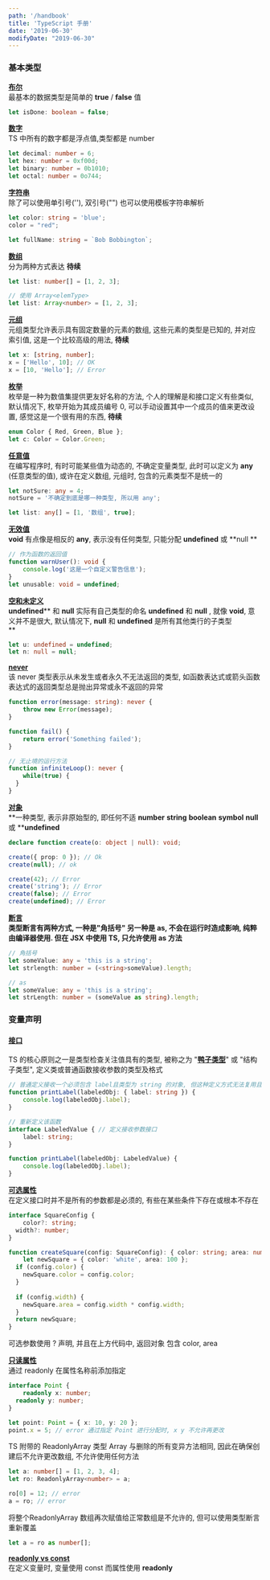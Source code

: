 ```yaml
---
path: '/handbook'
title: 'TypeScript 手册'
date: '2019-06-30'
modifyDate: "2019-06-30"
---
```


<h3 id="基本类型">基本类型</h3>

[**布尔**](https://www.typescriptlang.org/docs/handbook/basic-types.html#boolean)<br />最基本的数据类型是简单的 **true** / **false** 值<br />
```typescript
let isDone: boolean = false;
```

[**数字**](https://www.typescriptlang.org/docs/handbook/basic-types.html#number)<br />TS 中所有的数字都是浮点值,类型都是 number
```typescript
let decimal: number = 6;
let hex: number = 0xf00d;
let binary: number = 0b1010;
let octal: number = 0o744;
```

[**字符串**](https://www.typescriptlang.org/docs/handbook/basic-types.html#string)<br />除了可以使用单引号(''), 双引号("") 也可以使用模板字符串解析<br />
```typescript
let color: string = 'blue';
color = "red";

let fullName: string = `Bob Bobbington`;
```

[**数组**](https://www.typescriptlang.org/docs/handbook/basic-types.html#array)<br />分为两种方式表达 **待续**<br />
```typescript
let list: number[] = [1, 2, 3];

// 使用 Array<elemType>
let list: Array<number> = [1, 2, 3];
```

[**元组**](https://www.typescriptlang.org/docs/handbook/basic-types.html#tuple)<br />元组类型允许表示具有固定数量的元素的数组, 这些元素的类型是已知的, 并对应索引值, 这是一个比较高级的用法, **待续**<br />
```typescript
let x: [string, number];
x = ['Hello', 10]; // OK
x = [10, 'Hello']; // Error
```

[**枚举**](https://www.typescriptlang.org/docs/handbook/basic-types.html#enum)<br />枚举是一种为数值集提供更友好名称的方法, 个人的理解是和接口定义有些类似, 默认情况下, 枚举开始为其成员编号 0, 可以手动设置其中一个成员的值来更改设置, 感觉这是一个很有用的东西, **待续**<br />
```typescript
enum Color { Red, Green, Blue };
let c: Color = Color.Green;
```

[**任意值**](https://www.typescriptlang.org/docs/handbook/basic-types.html#any)<br />在编写程序时, 有时可能某些值为动态的, 不确定变量类型, 此时可以定义为 **any** (任意类型的值), 或许在定义数组, 元组时, 包含的元素类型不是统一的
```typescript
let notSure: any = 4;
notSure = '不确定到底是哪一种类型, 所以用 any';

let list: any[] = [1, '数组', true];

```

[**无效值**](https://www.typescriptlang.org/docs/handbook/basic-types.html#void)<br />**void** 有点像是相反的 **any**, 表示没有任何类型, 只能分配 **undefined** 或 **null **
```typescript
// 作为函数的返回值
function warnUser(): void {
	console.log('这是一个自定义警告信息');
}
let unusable: void = undefined;
```

[**空和未定义**](https://www.typescriptlang.org/docs/handbook/basic-types.html#null-and-undefined)<br />**undefined**** 和 ****null**** 实际有自己类型的命名 ****undefined**** 和 ****null**** , 就像 ****void****, 意义并不是很大, 默认情况下, ****null**** 和 ****undefined**** 是所有其他类行的子类型<br />**
```typescript
let u: undefined = undefined;
let n: null = null;
```

[**never**](https://www.typescriptlang.org/docs/handbook/basic-types.html#never)<br />该 never 类型表示从未发生或者永久不无法返回的类型, 如函数表达式或箭头函数表达式的返回类型总是抛出异常或永不返回的异常

```typescript
function error(message: string): never {
	throw new Error(message);
}

function fail() {
	return error('Something failed');
}

// 无止境的运行方法
function infiniteLoop(): never {
	while(true) {
  }
}

```

[**对象**](https://www.typescriptlang.org/docs/handbook/basic-types.html#object)<br />**一种类型, 表示非原始型的, 即任何不适 ****number**** ****string**** ****boolean**** ****symbol**** ****null**** 或 ****undefined**
```typescript
declare function create(o: object | null): void;

create({ prop: 0 }); // Ok
create(null); // ok

create(42); // Error
create('string'); // Error
create(false); // Error
create(undefined); // Error
```

[**断言**](https://www.typescriptlang.org/docs/handbook/basic-types.html#type-assertions)<br />**类型断言有两种方式, 一种是"角括号" 另一种是 ****as****, 不会在运行时造成影响, 纯粹由编译器使用. 但在 ****JSX**** 中使用 ****TS****, 只允许使用 ****as**** 方法<br />**
```typescript
// 角括号
let someValue: any = 'this is a string';
let strlength: number = (<string>someValue).length;

// as
let someValue: any = 'this is a string';
let strLength: number = (someValue as string).length;
```
<ant-divider dashed></ant-divider>

<h3 id="变量声明">变量声明</h3>

#### [接口](https://www.typescriptlang.org/docs/handbook/interfaces.html)
TS 的核心原则之一是类型检查关注值具有的类型, 被称之为 "[**鸭子类型**]()" 或 "结构子类型", 定义类或普通函数接收参数的类型及格式
```typescript
// 普通定义接收一个必须包含 label且类型为 string 的对象, 但这种定义方式无法复用且阅读性不好
function printLabel(labeledObj: { label: string }) {
	console.log(labeledObj.label);
}

// 重新定义该函数
interface LabeledValue { // 定义接收参数接口
	label: string;
}

function printLabel(labeledObj: LabeledValue) {
	console.log(labeledObj.label);
}

```

[**可选属性**](https://www.typescriptlang.org/docs/handbook/interfaces.html#optional-properties)<br />在定义接口时并不是所有的参数都是必须的, 有些在某些条件下存在或根本不存在

```typescript
interface SquareConfig {
	color?: string;
  width?: number;
}

function createSquare(config: SquareConfig): { color: string; area: number } {
	let newSquare = { color: 'white', area: 100 };
  if (config.color) {
  	newSquare.color = config.color;
  }
  
  if (config.width) {
  	newSquare.area = config.width * config.width;
  }
  return newSquare;
}

```
可选参数使用 ? 声明, 并且在上方代码中, 返回对象 包含 color, area

[**只读属性**](https://www.typescriptlang.org/docs/handbook/interfaces.html#readonly-properties)<br />通过 readonly 在属性名称前添加指定
```typescript
interface Point {
	readonly x: number;
  readonly y: number;
}

let point: Point = { x: 10, y: 20 };
point.x = 5; // error 通过指定 Point 进行分配时, x y 不允许再更改
```
TS 附带的 ReadonlyArray<T> 类型 Array<T> 与删除的所有变异方法相同, 因此在确保创建后不允许更改数组, 不允许使用任何方法
```typescript
let a: number[] = [1, 2, 3, 4];
let ro: ReadonlyArray<number> = a;

ro[0] = 12; // error
a = ro; // error
```
将整个ReadonlyArray 数组再次赋值给正常数组是不允许的, 但可以使用类型断言重新覆盖
```typescript
let a = ro as number[];
```
[**readonly vs const**](https://www.typescriptlang.org/docs/handbook/interfaces.html#readonly-vs-const)<br />在定义变量时, 变量使用 const 而属性使用 **readonly**<br />



